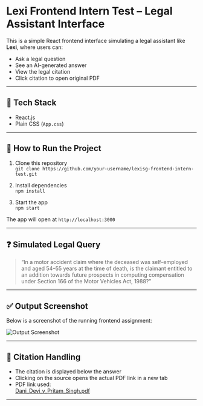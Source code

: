 # Lexi Frontend Intern Test – Legal Assistant Interface

This is a simple React frontend interface simulating a legal assistant like **Lexi**, where users can:

- Ask a legal question
- See an AI-generated answer
- View the legal citation
- Click citation to open original PDF

---

## 📌 Tech Stack

- React.js
- Plain CSS (`App.css`)

---

## 🚀 How to Run the Project

1. Clone this repository  
   `git clone https://github.com/your-username/lexisg-frontend-intern-test.git`

2. Install dependencies  
   `npm install`

3. Start the app  
   `npm start`

The app will open at `http://localhost:3000`

---

## ❓ Simulated Legal Query

> “In a motor accident claim where the deceased was self-employed and aged 54–55 years at the time of death, is the claimant entitled to an addition towards future prospects in computing compensation under Section 166 of the Motor Vehicles Act, 1988?”

---

## ✅ Output Screenshot

Below is a screenshot of the running frontend assignment:

![Output Screenshot](./picture/Screenshot.png)

---

## 📎 Citation Handling

- The citation is displayed below the answer
- Clicking on the source opens the actual PDF link in a new tab
- PDF link used:  
  [Dani_Devi_v_Pritam_Singh.pdf](https://lexisingapore-my.sharepoint.com/:b:/g/personal/harshit_lexi_sg/EdOegeiR_gdBvQxdyW4xE6oBCDgj5E4Bo5wjvhPHpqgIuQ?e=TEu4vz)

---



